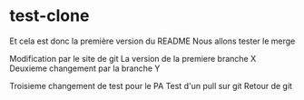 # test-clone

Et cela est donc la première version du README 
Nous allons tester le merge

Modification par le site de git
La version de la premiere branche X
Deuxieme changement par la branche Y

Troisieme changement de test pour le PA
Test d'un pull sur git
Retour de git
